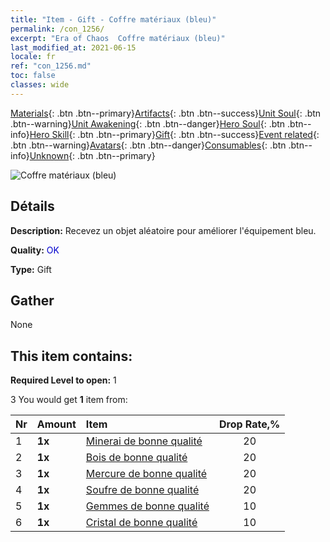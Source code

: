 ```yaml
---
title: "Item - Gift - Coffre matériaux (bleu)"
permalink: /con_1256/
excerpt: "Era of Chaos  Coffre matériaux (bleu)"
last_modified_at: 2021-06-15
locale: fr
ref: "con_1256.md"
toc: false
classes: wide
---
```

 [Materials](/ItemsFR/){: .btn .btn--primary}[Artifacts](/ItemsFR/Artifacts/){: .btn .btn--success}[Unit Soul](/ItemsFR/UnitSoul/){: .btn .btn--warning}[Unit Awakening](/ItemsFR/UnitAwakening/){: .btn .btn--danger}[Hero Soul](/ItemsFR/HeroSoul/){: .btn .btn--info}[Hero Skill](/ItemsFR/HeroSkill/){: .btn .btn--primary}[Gift](/ItemsFR/Gift/){: .btn .btn--success}[Event related](/ItemsFR/Events/){: .btn .btn--warning}[Avatars](/ItemsFR/Avatars/){: .btn .btn--danger}[Consumables](/ItemsFR/Consumables/){: .btn .btn--info}[Unknown](/ItemsFR/Unknown/){: .btn .btn--primary}

 ![Coffre matériaux (bleu)](/images/t/i_304002.png)

## Détails
 **Description:** Recevez un objet aléatoire pour améliorer l'équipement bleu.

 **Quality:** <span style="color: #0000CD">OK</span>

 **Type:** Gift

## Gather

  None

## This item contains:

 **Required Level to open:** 1

 3 You would get **1** item  from:

  | Nr | Amount |     Item    | Drop Rate,% |
  |:---|:-------|:------------|:---------:|
  | 1 |  **1x** | [Minerai de bonne qualité](/ItemsFR/mat_12/) | 20 | 
  | 2 |  **1x** | [Bois de bonne qualité](/ItemsFR/mat_13/) | 20 | 
  | 3 |  **1x** | [Mercure de bonne qualité](/ItemsFR/mat_14/) | 20 | 
  | 4 |  **1x** | [Soufre de bonne qualité](/ItemsFR/mat_15/) | 20 | 
  | 5 |  **1x** | [Gemmes de bonne qualité](/ItemsFR/mat_16/) | 10 | 
  | 6 |  **1x** | [Cristal de bonne qualité](/ItemsFR/mat_17/) | 10 | 
